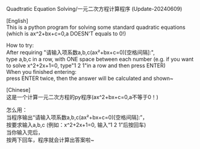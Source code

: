 Quadtratic Equation Solving/一元二次方程计算程序 (Update-20240609)

[English]                                 
This is a python program for solving some standard quadratic equations (which is ax^2+bx+c=0,a DOESN'T equals to 0!)
                                                          
How to try:                                                          
After requiring "请输入项系数a,b,c(ax²+bx+c=0)[空格间隔]:",                                 
  type a,b,c in a row, with ONE space between each number (e.g. if you want to solve x^2+2x+1=0, type"1 2 1"in a row and then press ENTER)                                  
When you finished entering:                           
  press ENTER twice, then the answer will be calculated and shown~



[Chinese]                                       
这是一个计算一元二次方程的py程序(ax^2+bx+c=0,a不等于0！)
                                                                 
怎么用：                                        
当程序输出“请输入项系数a,b,c(ax²+bx+c=0)[空格间隔]:”，                          
  按要求输入a,b,c (例如：x^2+2x+1=0, 输入“1 2 1”后按回车)                                   
当你输入完后，                                 
  按两下回车，程序就会计算出答案啦~                 
